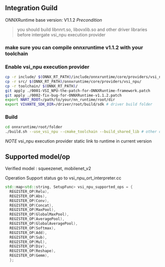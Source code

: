 ## Integration Guild

ONNXRuntime base version: V1.1.2
*Precondition*
> you should build libnnrt.so, libovxlib.so and other driver libraries before intergate vsi_npu execution provider

### make sure you can compile onnxruntime v1.1.2 with your toolchain

### Enable vsi_npu execution provider
```sh
cp -r include/ $(ONNX_RT_PATH)/include/onnxruntime/core/providers/vsi_npu/
cp -r src/ $(ONNX_RT_PATH)/onnxruntime/core/providers/vsi_npu/
cp -r toolchain/ $(ONNX_RT_PATH)/
git apply ./0001-VSI_NPU-the-patch-for-ONNXRuntime-framework.patch
git apply ./0002-fix-bug-for-ONNXRuntime-v1.1.2.patch
export NNRT_ROOT=/path/to/your/nn_runtime/root/dir
export VIVANTE_SDK_DIR=/driver/root/build/sdk # driver build folder
```

### Build
``` sh
cd onnxruntime/root/folder
./build.sh --use_vsi_npu --cmake_toolchain --build_shared_lib # other options
```

*NOTE* vsi_npu execution provider static link to runtime in current version

## Supported model/op

Verified model : squeezenet, mobilenet_v2

Operation Support status go to vsi_npu_ort_interpreter.cc
```cpp
std::map<std::string, SetupFunc> vsi_npu_supported_ops = {
  REGISTER_OP(Relu),
  REGISTER_OP(Abs),
  REGISTER_OP(Conv),
  REGISTER_OP(Concat),
  REGISTER_OP(MaxPool),
  REGISTER_OP(GlobalMaxPool),
  REGISTER_OP(AveragePool),
  REGISTER_OP(GlobalAveragePool),
  REGISTER_OP(Softmax),
  REGISTER_OP(Add),
  REGISTER_OP(Sub),
  REGISTER_OP(Mul),
  REGISTER_OP(Div),
  REGISTER_OP(Reshape),
  REGISTER_OP(Gemm),
  };
```
